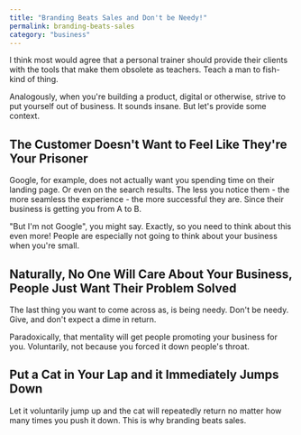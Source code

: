 ```yaml
---
title: "Branding Beats Sales and Don't be Needy!"
permalink: branding-beats-sales
category: "business"
---
```


I think most would agree that a personal trainer should provide their clients with the tools that make them obsolete as teachers. Teach a man to fish-kind of thing.

Analogously, when you're building a product, digital or otherwise, strive to put yourself out of business. It sounds insane. But let's provide some context.

## The Customer Doesn't Want to Feel Like They're Your Prisoner

Google, for example, does not actually want you spending time on their landing page. Or even on the search results. The less you notice them - the more seamless the experience - the more successful they are. Since their business is getting you from A to B.

"But I'm not Google", you might say. Exactly, so you need to think about this even more! People are especially not going to think about your business when you're small.

## Naturally, No One Will Care About Your Business, People Just Want Their Problem Solved

The last thing you want to come across as, is being needy. Don't be needy. Give, and don't expect a dime in return.

Paradoxically, that mentality will get people promoting your business for you. Voluntarily, not because you forced it down people's throat.

## Put a Cat in Your Lap and it Immediately Jumps Down

Let it voluntarily jump up and the cat will repeatedly return no matter how many times you push it down. This is why branding beats sales.
